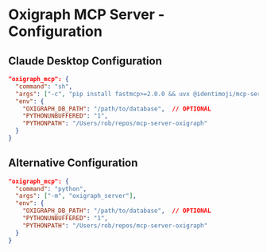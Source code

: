 # Oxigraph MCP Server - Configuration

## Claude Desktop Configuration
```json
"oxigraph_mcp": {
  "command": "sh",
  "args": ["-c", "pip install fastmcp>=2.0.0 && uvx @identimoji/mcp-server-oxigraph"],
  "env": {
    "OXIGRAPH_DB_PATH": "/path/to/database",  // OPTIONAL
    "PYTHONUNBUFFERED": "1",
    "PYTHONPATH": "/Users/rob/repos/mcp-server-oxigraph"
  }
}
```

## Alternative Configuration
```json
"oxigraph_mcp": {
  "command": "python",
  "args": ["-m", "oxigraph_server"],
  "env": {
    "OXIGRAPH_DB_PATH": "/path/to/database",  // OPTIONAL
    "PYTHONUNBUFFERED": "1",
    "PYTHONPATH": "/Users/rob/repos/mcp-server-oxigraph"
  }
}
```

